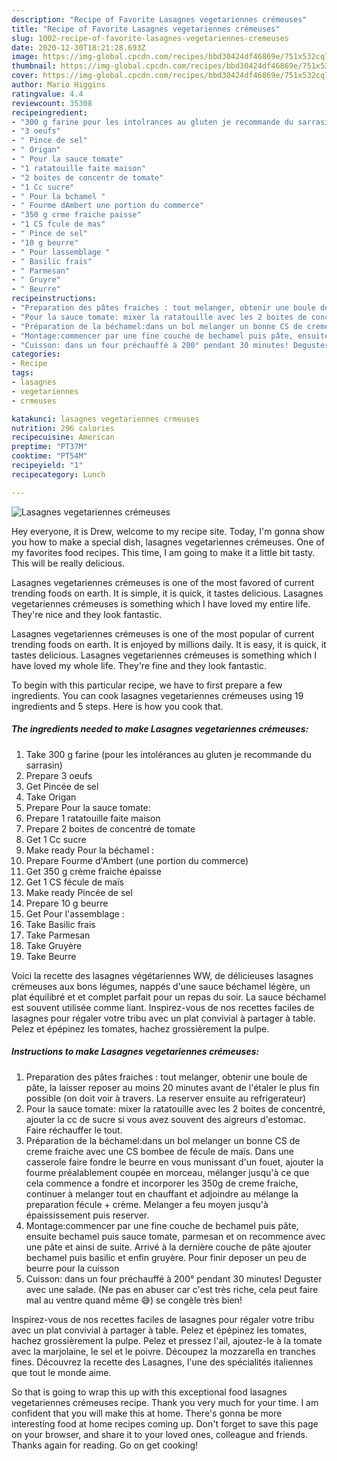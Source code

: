 ```yaml
---
description: "Recipe of Favorite Lasagnes vegetariennes crémeuses"
title: "Recipe of Favorite Lasagnes vegetariennes crémeuses"
slug: 1002-recipe-of-favorite-lasagnes-vegetariennes-cremeuses
date: 2020-12-30T18:21:28.693Z
image: https://img-global.cpcdn.com/recipes/bbd30424df46869e/751x532cq70/lasagnes-vegetariennes-cremeuses-photo-principale-de-la-recette.jpg
thumbnail: https://img-global.cpcdn.com/recipes/bbd30424df46869e/751x532cq70/lasagnes-vegetariennes-cremeuses-photo-principale-de-la-recette.jpg
cover: https://img-global.cpcdn.com/recipes/bbd30424df46869e/751x532cq70/lasagnes-vegetariennes-cremeuses-photo-principale-de-la-recette.jpg
author: Mario Higgins
ratingvalue: 4.4
reviewcount: 35308
recipeingredient:
- "300 g farine pour les intolrances au gluten je recommande du sarrasin"
- "3 oeufs"
- " Pince de sel"
- " Origan"
- " Pour la sauce tomate"
- "1 ratatouille faite maison"
- "2 boites de concentr de tomate"
- "1 Cc sucre"
- " Pour la bchamel "
- " Fourme dAmbert une portion du commerce"
- "350 g crme fraiche paisse"
- "1 CS fcule de mas"
- " Pince de sel"
- "10 g beurre"
- " Pour lassemblage "
- " Basilic frais"
- " Parmesan"
- " Gruyre"
- " Beurre"
recipeinstructions:
- "Preparation des pâtes fraiches : tout melanger, obtenir une boule de pâte, la laisser reposer au moins 20 minutes avant de l&#39;étaler le plus fin possible (on doit voir à travers. La reserver ensuite au refrigerateur)"
- "Pour la sauce tomate: mixer la ratatouille avec les 2 boites de concentré, ajouter la cc de sucre si vous avez souvent des aigreurs d&#39;estomac. Faire réchauffer le tout."
- "Préparation de la béchamel:dans un bol melanger un bonne CS de creme fraiche avec une CS bombee de fécule de maïs. Dans une casserole faire fondre le beurre en vous munissant d&#39;un fouet, ajouter la fourme préalablement coupée en morceau, mélanger jusqu&#39;à ce que cela commence a fondre et incorporer les 350g de creme fraiche, continuer à melanger tout en chauffant et adjoindre au mélange la preparation fécule + crème. Melanger a feu moyen jusqu&#39;à épaississement puis reserver."
- "Montage:commencer par une fine couche de bechamel puis pâte, ensuite bechamel puis sauce tomate, parmesan et on recommence avec une pâte et ainsi de suite. Arrivé à la dernière couche de pâte ajouter bechamel puis basilic et enfin gruyère. Pour finir deposer un peu de beurre pour la cuisson"
- "Cuisson: dans un four préchauffé à 200° pendant 30 minutes! Deguster avec une salade. (Ne pas en abuser car c&#39;est très riche, cela peut faire mal au ventre quand même 😅) se congèle très bien!"
categories:
- Recipe
tags:
- lasagnes
- vegetariennes
- crmeuses

katakunci: lasagnes vegetariennes crmeuses 
nutrition: 296 calories
recipecuisine: American
preptime: "PT37M"
cooktime: "PT54M"
recipeyield: "1"
recipecategory: Lunch

---
```



![Lasagnes vegetariennes crémeuses](https://img-global.cpcdn.com/recipes/bbd30424df46869e/751x532cq70/lasagnes-vegetariennes-cremeuses-photo-principale-de-la-recette.jpg)

Hey everyone, it is Drew, welcome to my recipe site. Today, I'm gonna show you how to make a special dish, lasagnes vegetariennes crémeuses. One of my favorites food recipes. This time, I am going to make it a little bit tasty. This will be really delicious.

Lasagnes vegetariennes crémeuses is one of the most favored of current trending foods on earth. It is simple, it is quick, it tastes delicious. Lasagnes vegetariennes crémeuses is something which I have loved my entire life. They&#39;re nice and they look fantastic.

Lasagnes vegetariennes crémeuses is one of the most popular of current trending foods on earth. It is enjoyed by millions daily. It is easy, it is quick, it tastes delicious. Lasagnes vegetariennes crémeuses is something which I have loved my whole life. They're fine and they look fantastic.


To begin with this particular recipe, we have to first prepare a few ingredients. You can cook lasagnes vegetariennes crémeuses using 19 ingredients and 5 steps. Here is how you cook that.

<!--inarticleads1-->

##### The ingredients needed to make Lasagnes vegetariennes crémeuses:

1. Take 300 g farine (pour les intolérances au gluten je recommande du sarrasin)
1. Prepare 3 oeufs
1. Get  Pincée de sel
1. Take  Origan
1. Prepare  Pour la sauce tomate:
1. Prepare 1 ratatouille faite maison
1. Prepare 2 boites de concentré de tomate
1. Get 1 Cc sucre
1. Make ready  Pour la béchamel :
1. Prepare  Fourme d&#39;Ambert (une portion du commerce)
1. Get 350 g crème fraiche épaisse
1. Get 1 CS fécule de maïs
1. Make ready  Pincée de sel
1. Prepare 10 g beurre
1. Get  Pour l&#39;assemblage :
1. Take  Basilic frais
1. Take  Parmesan
1. Take  Gruyère
1. Take  Beurre


Voici la recette des lasagnes végétariennes WW, de délicieuses lasagnes crémeuses aux bons légumes, nappés d&#39;une sauce béchamel légère, un plat équilibré et et complet parfait pour un repas du soir. La sauce béchamel est souvent utilisée comme liant. Inspirez-vous de nos recettes faciles de lasagnes pour régaler votre tribu avec un plat convivial à partager à table. Pelez et épépinez les tomates, hachez grossièrement la pulpe. 

<!--inarticleads2-->

##### Instructions to make Lasagnes vegetariennes crémeuses:

1. Preparation des pâtes fraiches : tout melanger, obtenir une boule de pâte, la laisser reposer au moins 20 minutes avant de l&#39;étaler le plus fin possible (on doit voir à travers. La reserver ensuite au refrigerateur)
1. Pour la sauce tomate: mixer la ratatouille avec les 2 boites de concentré, ajouter la cc de sucre si vous avez souvent des aigreurs d&#39;estomac. Faire réchauffer le tout.
1. Préparation de la béchamel:dans un bol melanger un bonne CS de creme fraiche avec une CS bombee de fécule de maïs. Dans une casserole faire fondre le beurre en vous munissant d&#39;un fouet, ajouter la fourme préalablement coupée en morceau, mélanger jusqu&#39;à ce que cela commence a fondre et incorporer les 350g de creme fraiche, continuer à melanger tout en chauffant et adjoindre au mélange la preparation fécule + crème. Melanger a feu moyen jusqu&#39;à épaississement puis reserver.
1. Montage:commencer par une fine couche de bechamel puis pâte, ensuite bechamel puis sauce tomate, parmesan et on recommence avec une pâte et ainsi de suite. Arrivé à la dernière couche de pâte ajouter bechamel puis basilic et enfin gruyère. Pour finir deposer un peu de beurre pour la cuisson
1. Cuisson: dans un four préchauffé à 200° pendant 30 minutes! Deguster avec une salade. (Ne pas en abuser car c&#39;est très riche, cela peut faire mal au ventre quand même 😅) se congèle très bien!


Inspirez-vous de nos recettes faciles de lasagnes pour régaler votre tribu avec un plat convivial à partager à table. Pelez et épépinez les tomates, hachez grossièrement la pulpe. Pelez et pressez l&#39;ail, ajoutez-le à la tomate avec la marjolaine, le sel et le poivre. Découpez la mozzarella en tranches fines. Découvrez la recette des Lasagnes, l&#39;une des spécialités italiennes que tout le monde aime. 

So that is going to wrap this up with this exceptional food lasagnes vegetariennes crémeuses recipe. Thank you very much for your time. I am confident that you will make this at home. There's gonna be more interesting food at home recipes coming up. Don't forget to save this page on your browser, and share it to your loved ones, colleague and friends. Thanks again for reading. Go on get cooking!
